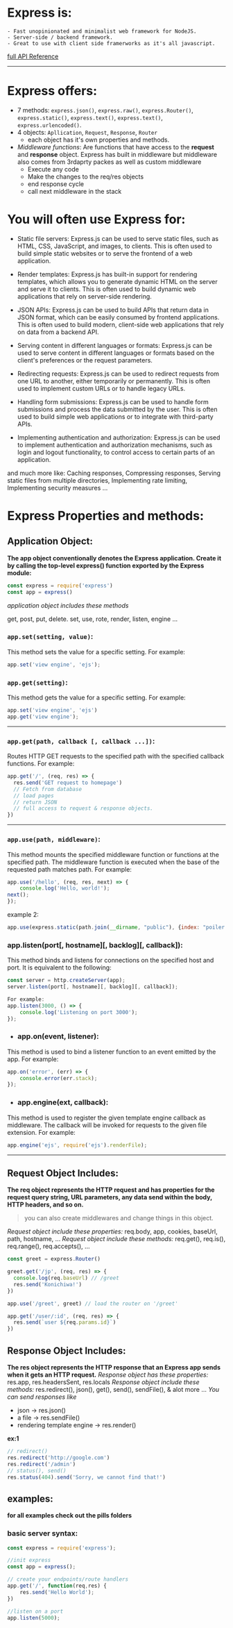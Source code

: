# Express is:
    - Fast unopinionated and minimalist web framework for NodeJS.
    - Server-side / backend framework.
    - Great to use with client side framerworks as it's all javascript. 
[full API Reference](https://expressjs.com/en/4x/api.html)

---

# Express offers:
- 7 methods: `express.json()`, `express.raw()`, `express.Router()`, `express.static()`, `express.text()`, `express.text()`, `express.urlencoded()`.  
- 4 objects: `Apllication`, `Request`, `Response`, `Router`
    - each object has it's own properties and methods.
- _Middleware functions_: Are functions that have access to the __request__ and __response__ object. Express has built in middleware but middleware also comes from 3rdaprty packes as well as custom middleware
    - Execute any code
    - Make the changes to the req/res objects
    - end response cycle
    - call next middleware in the stack

# You will often use Express for:
- Static file servers: Express.js can be used to serve static files, such as HTML, CSS, JavaScript, and images, to clients. This is often used to build simple static websites or to serve the frontend of a web application.

- Render templates: Express.js has built-in support for rendering templates, which allows you to generate dynamic HTML on the server and serve it to clients. This is often used to build dynamic web applications that rely on server-side rendering.

- JSON APIs: Express.js can be used to build APIs that return data in JSON format, which can be easily consumed by frontend applications. This is often used to build modern, client-side web applications that rely on data from a backend API.

- Serving content in different languages or formats: Express.js can be used to serve content in different languages or formats based on the client's preferences or the request parameters.

- Redirecting requests: Express.js can be used to redirect requests from one URL to another, either temporarily or permanently. This is often used to implement custom URLs or to handle legacy URLs.

- Handling form submissions: Express.js can be used to handle form submissions and process the data submitted by the user. This is often used to build simple web applications or to integrate with third-party APIs.

- Implementing authentication and authorization: Express.js can be used to implement authentication and authorization mechanisms, such as login and logout functionality, to control access to certain parts of an application.

and much more like: Caching responses, Compressing responses, Serving static files from multiple directories, Implementing rate limiting, Implementing security measures ... 

# Express Properties and methods:
## Application Object: 
__The app object conventionally denotes the Express application. Create it by calling the top-level express() function exported by the Express module:__

```js
const express = require('express')
const app = express()
```
_application object includes these methods_

get, post, put, delete.
set, use, rote, render, listen, engine ...

### `app.set(setting, value)`:
This method sets the value for a specific setting. For example:
```js
app.set('view engine', 'ejs');
```

### `app.get(setting)`:
This method gets the value for a specific setting. For example:
```js
app.set('view engine', 'ejs')
app.get('view engine');
```
---------------------------------------------------------------------------------

### `app.get(path, callback [, callback ...])`:
Routes HTTP GET requests to the specified path with the specified callback functions. For example:
```js
app.get('/', (req, res) => {
  res.send('GET request to homepage')
  // Fetch from database
  // load pages
  // return JSON
  // full access to request & response objects.
})
```
---------------------------------------------------------------------------------

### `app.use(path, middleware)`:
This method mounts the specified middleware function or functions at the specified path. The middleware function is executed when the base of the requested path matches path. For example:
```js
app.use('/hello', (req, res, next) => {
    console.log('Hello, world!');
next();
});
```

example 2:
```js
app.use(express.static(path.join(__dirname, "public"), {index: "poiler.html"} ));
```

### app.listen(port[, hostname][, backlog][, callback]):
This method binds and listens for connections on the specified host and port. It is equivalent to the following:
```js
const server = http.createServer(app);
server.listen(port[, hostname][, backlog][, callback]);

For example:
app.listen(3000, () => {
    console.log('Listening on port 3000');
});
```

- ### app.on(event, listener):
This method is used to bind a listener function to an event emitted by the app. For example:
```js
app.on('error', (err) => {
    console.error(err.stack);
});
```

- ### app.engine(ext, callback):
This method is used to register the given template engine callback as middleware. The callback will be invoked for requests to the given file extension. For example:
```js
app.engine('ejs', require('ejs').renderFile);
```
-------------------------------------------------------------------------


## Request Object Includes: 
__The req object represents the HTTP request and has properties for the request query string, URL parameters, any data send within the body, HTTP headers, and so on.__
> you can also create middlewares and change things in this object.

_Request object include these properties:_
req.body, app, cookies, baseUrl, path, hostname, ...
_Request object include these methods:_
req.get(), req.is(), req.range(), req.accepts(), ...

```js
const greet = express.Router()

greet.get('/jp', (req, res) => {
  console.log(req.baseUrl) // /greet
  res.send('Konichiwa!')
})

app.use('/greet', greet) // load the router on '/greet'
```

```js
app.get('/user/:id', (req, res) => {
  res.send(`user ${req.params.id}`)
})
```

## Response Object Includes:
__The res object represents the HTTP response that an Express app sends when it gets an HTTP request.__
_Response object has these properties:_
res.app, res.headersSent, res.locals
_Response object include these methods:_
res.redirect(), json(), get(), send(), sendFile(), & alot more ...
_You can send responses like_
- json -> res.json()
- a file -> res.sendFile()
- rendering template engine -> res.render() 

__ex:1__

```js
// redirect()
res.redirect('http://google.com')
res.redirect('/admin')
// status(), send()
res.status(404).send('Sorry, we cannot find that!')
```

## examples:
__for all examples check out the pills folders__

### basic server syntax: 
```js
const express = require('express');

//init express
const app = express();

// create your endpoints/route handlers
app.get('/', function(req,res) {
    res.send('Hello World');
})

//listen on a port
app.listen(5000);
```
